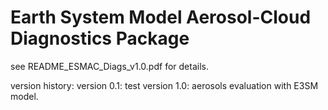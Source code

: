 
# Earth System Model Aerosol-Cloud Diagnostics Package

see README_ESMAC_Diags_v1.0.pdf for details.

version history:
version 0.1: test
version 1.0: aerosols evaluation with E3SM model.
